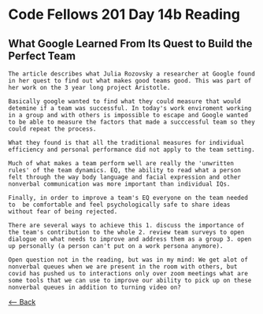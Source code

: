 # Code Fellows 201 Day 14b Reading 

## What Google Learned From Its Quest to Build the Perfect Team

    The article describes what Julia Rozovsky a researcher at Google found in her quest to find out what makes good teams good. This was part of her work on the 3 year long project Aristotle. 

    Basically google wanted to find what they could measure that would detemine if a team was successful. In today's work enviroment working in a group and with others is impossible to escape and Google wanted to be able to measure the factors that made a succcessful team so they could repeat the process.

    What they found is that all the traditional measures for individual efficiency and personal performance did not apply to the team setting. 

    Much of what makes a team perform well are really the 'unwritten rules' of the team dynamics. EQ, the ability to read what a person felt through the way body language and facial expression and other nonverbal communication was more important than individual IQs. 

    Finally, in order to improve a team's EQ everyone on the team needed to  be comfortable and feel psychologically safe to share ideas without fear of being rejected. 

    There are several ways to achieve this 1. discuss the importance of the team's contribution to the whole 2. review team surveys to open dialogue on what needs to improve and address them as a group 3. open up personally (a person can't put on a work persona anymore).

    Open question not in the reading, but was in my mind: We get alot of nonverbal queues when we are present in the room with others, but covid has pushed us to interactions only over zoom meetings what are some tools that we can use to improve our ability to pick up on these nonverbal queues in addition to turning video on?

[<-- Back](README.md)